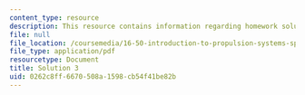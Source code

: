 ```yaml
---
content_type: resource
description: This resource contains information regarding homework solution 3.
file: null
file_location: /coursemedia/16-50-introduction-to-propulsion-systems-spring-2012/0262c8ff6670508a1598cb54f41be82b_MIT16_50S12_sol3.pdf
file_type: application/pdf
resourcetype: Document
title: Solution 3
uid: 0262c8ff-6670-508a-1598-cb54f41be82b
---
```

